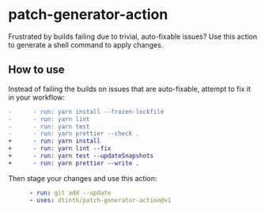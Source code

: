 # patch-generator-action

Frustrated by builds failing due to trivial, auto-fixable issues? Use this action to generate a shell command to apply changes.

## How to use

Instead of failing the builds on issues that are auto-fixable, attempt to fix it in your workflow:

```diff
-      - run: yarn install --frozen-lockfile
-      - run: yarn lint
-      - run: yarn test
-      - run: yarn prettier --check .
+      - run: yarn install
+      - run: yarn lint --fix
+      - run: yarn test --updateSnapshots
+      - run: yarn prettier --write .
```

Then stage your changes and use this action:

<!-- prettier-ignore-start -->

```yaml
      - run: git add --update
      - uses: dtinth/patch-generator-action@v1
```

<!-- prettier-ignore-end -->